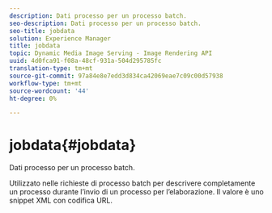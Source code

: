 ```yaml
---
description: Dati processo per un processo batch.
seo-description: Dati processo per un processo batch.
seo-title: jobdata
solution: Experience Manager
title: jobdata
topic: Dynamic Media Image Serving - Image Rendering API
uuid: 4d0fca91-f08a-48cf-931a-504d295785fc
translation-type: tm+mt
source-git-commit: 97a84e8e7edd3d834ca42069eae7c09c00d57938
workflow-type: tm+mt
source-wordcount: '44'
ht-degree: 0%

---
```



# jobdata{#jobdata}

Dati processo per un processo batch.

Utilizzato nelle richieste di processo batch per descrivere completamente un processo durante l’invio di un processo per l’elaborazione. Il valore è uno snippet XML con codifica URL.
